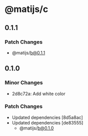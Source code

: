 # @matijs/c

## 0.1.1

### Patch Changes

- @matijs/b@0.1.1

## 0.1.0

### Minor Changes

- 2d8c72a: Add white color

### Patch Changes

- Updated dependencies [8d5a8ac]
- Updated dependencies [de83555]
  - @matijs/b@0.1.0
